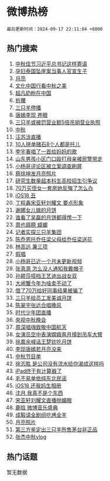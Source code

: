 # 微博热榜

`最后更新时间：2024-09-17 22:11:04 +0800`

## 热门搜索

1. [中秋佳节习近平总书记这样寄语](https://m.weibo.cn/search?containerid=100103type%3D1%26t%3D10%26q%3D%23%E4%B8%AD%E7%A7%8B%E4%BD%B3%E8%8A%82%E4%B9%A0%E8%BF%91%E5%B9%B3%E6%80%BB%E4%B9%A6%E8%AE%B0%E8%BF%99%E6%A0%B7%E5%AF%84%E8%AF%AD%23&stream_entry_id=51&isnewpage=1&extparam=seat%3D1%26q%3D%2523%25E4%25B8%25AD%25E7%25A7%258B%25E4%25BD%25B3%25E8%258A%2582%25E4%25B9%25A0%25E8%25BF%2591%25E5%25B9%25B3%25E6%2580%25BB%25E4%25B9%25A6%25E8%25AE%25B0%25E8%25BF%2599%25E6%25A0%25B7%25E5%25AF%2584%25E8%25AF%25AD%2523%26dgr%3D0%26pos%3D0%26filter_type%3Drealtimehot%26stream_entry_id%3D51%26c_type%3D51%26cate%3D10103%26display_time%3D1726582263%26pre_seqid%3D172658226316001235847129)
1. [孕妇泰国坠崖案当事人官宣生子](https://m.weibo.cn/search?containerid=100103type%3D1%26t%3D10%26q%3D%23%E5%AD%95%E5%A6%87%E6%B3%B0%E5%9B%BD%E5%9D%A0%E5%B4%96%E6%A1%88%E5%BD%93%E4%BA%8B%E4%BA%BA%E5%AE%98%E5%AE%A3%E7%94%9F%E5%AD%90%23&stream_entry_id=31&isnewpage=1&extparam=seat%3D1%26flag%3D1%26q%3D%2523%25E5%25AD%2595%25E5%25A6%2587%25E6%25B3%25B0%25E5%259B%25BD%25E5%259D%25A0%25E5%25B4%2596%25E6%25A1%2588%25E5%25BD%2593%25E4%25BA%258B%25E4%25BA%25BA%25E5%25AE%2598%25E5%25AE%25A3%25E7%2594%259F%25E5%25AD%2590%2523%26dgr%3D0%26filter_type%3Drealtimehot%26c_type%3D31%26realpos%3D1%26pos%3D0%26lcate%3D5001%26stream_entry_id%3D31%26band_rank%3D1%26cate%3D5001%26display_time%3D1726582263%26pre_seqid%3D172658226316001235847129)
1. [月亮](https://m.weibo.cn/search?containerid=100103type%3D1%26t%3D10%26q%3D%E6%9C%88%E4%BA%AE&stream_entry_id=31&isnewpage=1&extparam=seat%3D1%26flag%3D16%26q%3D%25E6%259C%2588%25E4%25BA%25AE%26dgr%3D0%26filter_type%3Drealtimehot%26c_type%3D31%26realpos%3D2%26pos%3D1%26lcate%3D5001%26stream_entry_id%3D31%26band_rank%3D2%26cate%3D5001%26display_time%3D1726582263%26pre_seqid%3D172658226316001235847129)
1. [文化中国行看中秋之美](https://m.weibo.cn/search?containerid=100103type%3D1%26t%3D10%26q%3D%23%E6%96%87%E5%8C%96%E4%B8%AD%E5%9B%BD%E8%A1%8C%E7%9C%8B%E4%B8%AD%E7%A7%8B%E4%B9%8B%E7%BE%8E%23&stream_entry_id=31&isnewpage=1&extparam=seat%3D1%26flag%3D0%26q%3D%2523%25E6%2596%2587%25E5%258C%2596%25E4%25B8%25AD%25E5%259B%25BD%25E8%25A1%258C%25E7%259C%258B%25E4%25B8%25AD%25E7%25A7%258B%25E4%25B9%258B%25E7%25BE%258E%2523%26dgr%3D0%26filter_type%3Drealtimehot%26c_type%3D31%26realpos%3D3%26pos%3D2%26lcate%3D5001%26stream_entry_id%3D31%26band_rank%3D3%26cate%3D5001%26display_time%3D1726582263%26pre_seqid%3D172658226316001235847129)
1. [超凡奶粉在中国](https://m.weibo.cn/search?containerid=100103type%3D1%26t%3D10%26q%3D%23%E8%B6%85%E5%87%A1%E5%A5%B6%E7%B2%89%E5%9C%A8%E4%B8%AD%E5%9B%BD%23&stream_entry_id=31&isnewpage=1&extparam=seat%3D1%26topic_ad%3D1%26q%3D%2523%25E8%25B6%2585%25E5%2587%25A1%25E5%25A5%25B6%25E7%25B2%2589%25E5%259C%25A8%25E4%25B8%25AD%25E5%259B%25BD%2523%26dgr%3D0%26filter_type%3Drealtimehot%26c_type%3D31%26adid%3D255130%26cate%3D5001%26pos%3D3%26lcate%3D5001%26stream_entry_id%3D31%26band_rank%3D4%26is_ad_pos%3D1%26display_time%3D1726582263%26pre_seqid%3D172658226316001235847129)
1. [折腰](https://m.weibo.cn/search?containerid=100103type%3D1%26t%3D10%26q%3D%E6%8A%98%E8%85%B0&stream_entry_id=31&isnewpage=1&extparam=seat%3D1%26flag%3D2%26q%3D%25E6%258A%2598%25E8%2585%25B0%26dgr%3D0%26filter_type%3Drealtimehot%26c_type%3D31%26realpos%3D4%26pos%3D4%26lcate%3D5001%26stream_entry_id%3D31%26band_rank%3D4%26cate%3D5001%26display_time%3D1726582263%26pre_seqid%3D172658226316001235847129)
1. [三只羊停播](https://m.weibo.cn/search?containerid=100103type%3D1%26t%3D10%26q%3D%23%E4%B8%89%E5%8F%AA%E7%BE%8A%E5%81%9C%E6%92%AD%23&stream_entry_id=31&isnewpage=1&extparam=seat%3D1%26flag%3D1%26q%3D%2523%25E4%25B8%2589%25E5%258F%25AA%25E7%25BE%258A%25E5%2581%259C%25E6%2592%25AD%2523%26dgr%3D0%26filter_type%3Drealtimehot%26c_type%3D31%26realpos%3D5%26pos%3D5%26lcate%3D5001%26stream_entry_id%3D31%26band_rank%3D5%26cate%3D5001%26display_time%3D1726582263%26pre_seqid%3D172658226316001235847129)
1. [唐嫣李现 养眼](https://m.weibo.cn/search?containerid=100103type%3D1%26t%3D10%26q%3D%E5%94%90%E5%AB%A3%E6%9D%8E%E7%8E%B0+%E5%85%BB%E7%9C%BC&stream_entry_id=31&isnewpage=1&extparam=seat%3D1%26flag%3D1%26q%3D%25E5%2594%2590%25E5%25AB%25A3%25E6%259D%258E%25E7%258E%25B0%2520%25E5%2585%25BB%25E7%259C%25BC%26dgr%3D0%26filter_type%3Drealtimehot%26c_type%3D31%26realpos%3D6%26pos%3D6%26lcate%3D5001%26stream_entry_id%3D31%26band_rank%3D6%26cate%3D5001%26display_time%3D1726582263%26pre_seqid%3D172658226316001235847129)
1. [三只羊或被罚营业额5倍吊销营业执照](https://m.weibo.cn/search?containerid=100103type%3D1%26t%3D10%26q%3D%23%E4%B8%89%E5%8F%AA%E7%BE%8A%E6%88%96%E8%A2%AB%E7%BD%9A%E8%90%A5%E4%B8%9A%E9%A2%9D5%E5%80%8D%E5%90%8A%E9%94%80%E8%90%A5%E4%B8%9A%E6%89%A7%E7%85%A7%23&stream_entry_id=31&isnewpage=1&extparam=seat%3D1%26flag%3D2%26q%3D%2523%25E4%25B8%2589%25E5%258F%25AA%25E7%25BE%258A%25E6%2588%2596%25E8%25A2%25AB%25E7%25BD%259A%25E8%2590%25A5%25E4%25B8%259A%25E9%25A2%259D5%25E5%2580%258D%25E5%2590%258A%25E9%2594%2580%25E8%2590%25A5%25E4%25B8%259A%25E6%2589%25A7%25E7%2585%25A7%2523%26dgr%3D0%26filter_type%3Drealtimehot%26c_type%3D31%26realpos%3D7%26pos%3D7%26lcate%3D5001%26stream_entry_id%3D31%26band_rank%3D7%26cate%3D5001%26display_time%3D1726582263%26pre_seqid%3D172658226316001235847129)
1. [中秋](https://m.weibo.cn/search?containerid=100103type%3D1%26t%3D10%26q%3D%E4%B8%AD%E7%A7%8B&stream_entry_id=31&isnewpage=1&extparam=seat%3D1%26flag%3D16%26q%3D%25E4%25B8%25AD%25E7%25A7%258B%26dgr%3D0%26filter_type%3Drealtimehot%26c_type%3D31%26realpos%3D8%26pos%3D8%26lcate%3D5001%26stream_entry_id%3D31%26band_rank%3D8%26cate%3D5001%26display_time%3D1726582263%26pre_seqid%3D172658226316001235847129)
1. [汪苏泷直播](https://m.weibo.cn/search?containerid=100103type%3D1%26t%3D10%26q%3D%E6%B1%AA%E8%8B%8F%E6%B3%B7%E7%9B%B4%E6%92%AD&stream_entry_id=31&isnewpage=1&extparam=seat%3D1%26flag%3D1%26q%3D%25E6%25B1%25AA%25E8%258B%258F%25E6%25B3%25B7%25E7%259B%25B4%25E6%2592%25AD%26dgr%3D0%26filter_type%3Drealtimehot%26c_type%3D31%26realpos%3D9%26pos%3D9%26lcate%3D5001%26stream_entry_id%3D31%26band_rank%3D9%26cate%3D5001%26display_time%3D1726582263%26pre_seqid%3D172658226316001235847129)
1. [10人拼单赌石8个人都是托儿](https://m.weibo.cn/search?containerid=100103type%3D1%26t%3D10%26q%3D%2310%E4%BA%BA%E6%8B%BC%E5%8D%95%E8%B5%8C%E7%9F%B38%E4%B8%AA%E4%BA%BA%E9%83%BD%E6%98%AF%E6%89%98%E5%84%BF%23&stream_entry_id=31&isnewpage=1&extparam=seat%3D1%26flag%3D1%26q%3D%252310%25E4%25BA%25BA%25E6%258B%25BC%25E5%258D%2595%25E8%25B5%258C%25E7%259F%25B38%25E4%25B8%25AA%25E4%25BA%25BA%25E9%2583%25BD%25E6%2598%25AF%25E6%2589%2598%25E5%2584%25BF%2523%26dgr%3D0%26filter_type%3Drealtimehot%26c_type%3D31%26realpos%3D10%26pos%3D10%26lcate%3D5001%26stream_entry_id%3D31%26band_rank%3D10%26cate%3D5001%26display_time%3D1726582263%26pre_seqid%3D172658226316001235847129)
1. [李宇春唱了一首给妈妈的歌](https://m.weibo.cn/search?containerid=100103type%3D1%26t%3D10%26q%3D%23%E6%9D%8E%E5%AE%87%E6%98%A5%E5%94%B1%E4%BA%86%E4%B8%80%E9%A6%96%E7%BB%99%E5%A6%88%E5%A6%88%E7%9A%84%E6%AD%8C%23&stream_entry_id=31&isnewpage=1&extparam=seat%3D1%26flag%3D32768%26q%3D%2523%25E6%259D%258E%25E5%25AE%2587%25E6%2598%25A5%25E5%2594%25B1%25E4%25BA%2586%25E4%25B8%2580%25E9%25A6%2596%25E7%25BB%2599%25E5%25A6%2588%25E5%25A6%2588%25E7%259A%2584%25E6%25AD%258C%2523%26dgr%3D0%26filter_type%3Drealtimehot%26c_type%3D31%26realpos%3D11%26pos%3D11%26lcate%3D5001%26stream_entry_id%3D31%26band_rank%3D11%26cate%3D5001%26display_time%3D1726582263%26pre_seqid%3D172658226316001235847129)
1. [山东男孩小区门口殴打母亲被民警带走](https://m.weibo.cn/search?containerid=100103type%3D1%26t%3D10%26q%3D%23%E5%B1%B1%E4%B8%9C%E7%94%B7%E5%AD%A9%E5%B0%8F%E5%8C%BA%E9%97%A8%E5%8F%A3%E6%AE%B4%E6%89%93%E6%AF%8D%E4%BA%B2%E8%A2%AB%E6%B0%91%E8%AD%A6%E5%B8%A6%E8%B5%B0%23&stream_entry_id=31&isnewpage=1&extparam=seat%3D1%26flag%3D1%26q%3D%2523%25E5%25B1%25B1%25E4%25B8%259C%25E7%2594%25B7%25E5%25AD%25A9%25E5%25B0%258F%25E5%258C%25BA%25E9%2597%25A8%25E5%258F%25A3%25E6%25AE%25B4%25E6%2589%2593%25E6%25AF%258D%25E4%25BA%25B2%25E8%25A2%25AB%25E6%25B0%2591%25E8%25AD%25A6%25E5%25B8%25A6%25E8%25B5%25B0%2523%26dgr%3D0%26filter_type%3Drealtimehot%26c_type%3D31%26realpos%3D12%26pos%3D12%26lcate%3D5001%26stream_entry_id%3D31%26band_rank%3D12%26cate%3D5001%26display_time%3D1726582263%26pre_seqid%3D172658226316001235847129)
1. [小杨哥评论区被立案调查刷屏](https://m.weibo.cn/search?containerid=100103type%3D1%26t%3D10%26q%3D%23%E5%B0%8F%E6%9D%A8%E5%93%A5%E8%AF%84%E8%AE%BA%E5%8C%BA%E8%A2%AB%E7%AB%8B%E6%A1%88%E8%B0%83%E6%9F%A5%E5%88%B7%E5%B1%8F%23&stream_entry_id=31&isnewpage=1&extparam=seat%3D1%26flag%3D0%26q%3D%2523%25E5%25B0%258F%25E6%259D%25A8%25E5%2593%25A5%25E8%25AF%2584%25E8%25AE%25BA%25E5%258C%25BA%25E8%25A2%25AB%25E7%25AB%258B%25E6%25A1%2588%25E8%25B0%2583%25E6%259F%25A5%25E5%2588%25B7%25E5%25B1%258F%2523%26dgr%3D0%26filter_type%3Drealtimehot%26c_type%3D31%26realpos%3D13%26pos%3D13%26lcate%3D5001%26stream_entry_id%3D31%26band_rank%3D13%26cate%3D5001%26display_time%3D1726582263%26pre_seqid%3D172658226316001235847129)
1. [蔡徐坤发月亮照片](https://m.weibo.cn/search?containerid=100103type%3D1%26t%3D10%26q%3D%E8%94%A1%E5%BE%90%E5%9D%A4%E5%8F%91%E6%9C%88%E4%BA%AE%E7%85%A7%E7%89%87&stream_entry_id=31&isnewpage=1&extparam=seat%3D1%26flag%3D1%26q%3D%25E8%2594%25A1%25E5%25BE%2590%25E5%259D%25A4%25E5%258F%2591%25E6%259C%2588%25E4%25BA%25AE%25E7%2585%25A7%25E7%2589%2587%26dgr%3D0%26filter_type%3Drealtimehot%26c_type%3D31%26realpos%3D14%26pos%3D14%26lcate%3D5001%26stream_entry_id%3D31%26band_rank%3D14%26cate%3D5001%26display_time%3D1726582263%26pre_seqid%3D172658226316001235847129)
1. [研究生数量超本科生高校招生引争议](https://m.weibo.cn/search?containerid=100103type%3D1%26t%3D10%26q%3D%23%E7%A0%94%E7%A9%B6%E7%94%9F%E6%95%B0%E9%87%8F%E8%B6%85%E6%9C%AC%E7%A7%91%E7%94%9F%E9%AB%98%E6%A0%A1%E6%8B%9B%E7%94%9F%E5%BC%95%E4%BA%89%E8%AE%AE%23&stream_entry_id=31&isnewpage=1&extparam=seat%3D1%26flag%3D1%26q%3D%2523%25E7%25A0%2594%25E7%25A9%25B6%25E7%2594%259F%25E6%2595%25B0%25E9%2587%258F%25E8%25B6%2585%25E6%259C%25AC%25E7%25A7%2591%25E7%2594%259F%25E9%25AB%2598%25E6%25A0%25A1%25E6%258B%259B%25E7%2594%259F%25E5%25BC%2595%25E4%25BA%2589%25E8%25AE%25AE%2523%26dgr%3D0%26filter_type%3Drealtimehot%26c_type%3D31%26realpos%3D15%26pos%3D15%26lcate%3D5001%26stream_entry_id%3D31%26band_rank%3D15%26cate%3D5001%26display_time%3D1726582263%26pre_seqid%3D172658226316001235847129)
1. [70万买侄女一套房她反悔了怎么办](https://m.weibo.cn/search?containerid=100103type%3D1%26t%3D10%26q%3D%2370%E4%B8%87%E4%B9%B0%E4%BE%84%E5%A5%B3%E4%B8%80%E5%A5%97%E6%88%BF%E5%A5%B9%E5%8F%8D%E6%82%94%E4%BA%86%E6%80%8E%E4%B9%88%E5%8A%9E%23&stream_entry_id=31&isnewpage=1&extparam=seat%3D1%26flag%3D1%26q%3D%252370%25E4%25B8%2587%25E4%25B9%25B0%25E4%25BE%2584%25E5%25A5%25B3%25E4%25B8%2580%25E5%25A5%2597%25E6%2588%25BF%25E5%25A5%25B9%25E5%258F%258D%25E6%2582%2594%25E4%25BA%2586%25E6%2580%258E%25E4%25B9%2588%25E5%258A%259E%2523%26dgr%3D0%26filter_type%3Drealtimehot%26c_type%3D31%26realpos%3D16%26pos%3D16%26lcate%3D5001%26stream_entry_id%3D31%26band_rank%3D16%26cate%3D5001%26display_time%3D1726582263%26pre_seqid%3D172658226316001235847129)
1. [iOS18 丑](https://m.weibo.cn/search?containerid=100103type%3D1%26t%3D10%26q%3DiOS18+%E4%B8%91&stream_entry_id=31&isnewpage=1&extparam=seat%3D1%26flag%3D0%26q%3DiOS18%2520%25E4%25B8%2591%26dgr%3D0%26filter_type%3Drealtimehot%26c_type%3D31%26realpos%3D17%26pos%3D17%26lcate%3D5001%26stream_entry_id%3D31%26band_rank%3D17%26cate%3D5001%26display_time%3D1726582263%26pre_seqid%3D172658226316001235847129)
1. [丁程鑫宋亚轩刘耀文 要点形象](https://m.weibo.cn/search?containerid=100103type%3D1%26t%3D10%26q%3D%E4%B8%81%E7%A8%8B%E9%91%AB%E5%AE%8B%E4%BA%9A%E8%BD%A9%E5%88%98%E8%80%80%E6%96%87+%E8%A6%81%E7%82%B9%E5%BD%A2%E8%B1%A1&stream_entry_id=31&isnewpage=1&extparam=seat%3D1%26flag%3D0%26q%3D%25E4%25B8%2581%25E7%25A8%258B%25E9%2591%25AB%25E5%25AE%258B%25E4%25BA%259A%25E8%25BD%25A9%25E5%2588%2598%25E8%2580%2580%25E6%2596%2587%2520%25E8%25A6%2581%25E7%2582%25B9%25E5%25BD%25A2%25E8%25B1%25A1%26dgr%3D0%26filter_type%3Drealtimehot%26c_type%3D31%26realpos%3D18%26pos%3D18%26lcate%3D5001%26stream_entry_id%3D31%26band_rank%3D18%26cate%3D5001%26display_time%3D1726582263%26pre_seqid%3D172658226316001235847129)
1. [谢娜女儿做的月饼](https://m.weibo.cn/search?containerid=100103type%3D1%26t%3D10%26q%3D%23%E8%B0%A2%E5%A8%9C%E5%A5%B3%E5%84%BF%E5%81%9A%E7%9A%84%E6%9C%88%E9%A5%BC%23&stream_entry_id=31&isnewpage=1&extparam=seat%3D1%26flag%3D1%26q%3D%2523%25E8%25B0%25A2%25E5%25A8%259C%25E5%25A5%25B3%25E5%2584%25BF%25E5%2581%259A%25E7%259A%2584%25E6%259C%2588%25E9%25A5%25BC%2523%26dgr%3D0%26filter_type%3Drealtimehot%26c_type%3D31%26realpos%3D19%26pos%3D19%26lcate%3D5001%26stream_entry_id%3D31%26band_rank%3D19%26cate%3D5001%26display_time%3D1726582263%26pre_seqid%3D172658226316001235847129)
1. [谁看了吴磊的月饼都得愣一下](https://m.weibo.cn/search?containerid=100103type%3D1%26t%3D10%26q%3D%E8%B0%81%E7%9C%8B%E4%BA%86%E5%90%B4%E7%A3%8A%E7%9A%84%E6%9C%88%E9%A5%BC%E9%83%BD%E5%BE%97%E6%84%A3%E4%B8%80%E4%B8%8B&stream_entry_id=31&isnewpage=1&extparam=seat%3D1%26flag%3D0%26q%3D%25E8%25B0%2581%25E7%259C%258B%25E4%25BA%2586%25E5%2590%25B4%25E7%25A3%258A%25E7%259A%2584%25E6%259C%2588%25E9%25A5%25BC%25E9%2583%25BD%25E5%25BE%2597%25E6%2584%25A3%25E4%25B8%2580%25E4%25B8%258B%26dgr%3D0%26filter_type%3Drealtimehot%26c_type%3D31%26realpos%3D20%26pos%3D20%26lcate%3D5001%26stream_entry_id%3D31%26band_rank%3D20%26cate%3D5001%26display_time%3D1726582263%26pre_seqid%3D172658226316001235847129)
1. [周也肩膀 蟑螂](https://m.weibo.cn/search?containerid=100103type%3D1%26t%3D10%26q%3D%E5%91%A8%E4%B9%9F%E8%82%A9%E8%86%80+%E8%9F%91%E8%9E%82&stream_entry_id=31&isnewpage=1&extparam=seat%3D1%26flag%3D0%26q%3D%25E5%2591%25A8%25E4%25B9%259F%25E8%2582%25A9%25E8%2586%2580%2520%25E8%259F%2591%25E8%259E%2582%26dgr%3D0%26filter_type%3Drealtimehot%26c_type%3D31%26realpos%3D21%26pos%3D21%26lcate%3D5001%26stream_entry_id%3D31%26band_rank%3D21%26cate%3D5001%26display_time%3D1726582263%26pre_seqid%3D172658226316001235847129)
1. [记者实探三只羊集团](https://m.weibo.cn/search?containerid=100103type%3D1%26t%3D10%26q%3D%23%E8%AE%B0%E8%80%85%E5%AE%9E%E6%8E%A2%E4%B8%89%E5%8F%AA%E7%BE%8A%E9%9B%86%E5%9B%A2%23&stream_entry_id=31&isnewpage=1&extparam=seat%3D1%26flag%3D1%26q%3D%2523%25E8%25AE%25B0%25E8%2580%2585%25E5%25AE%259E%25E6%258E%25A2%25E4%25B8%2589%25E5%258F%25AA%25E7%25BE%258A%25E9%259B%2586%25E5%259B%25A2%2523%26dgr%3D0%26filter_type%3Drealtimehot%26c_type%3D31%26realpos%3D22%26pos%3D22%26lcate%3D5001%26stream_entry_id%3D31%26band_rank%3D22%26cate%3D5001%26display_time%3D1726582263%26pre_seqid%3D172658226316001235847129)
1. [陈乔恩托乔任梁父母给乔任梁送花](https://m.weibo.cn/search?containerid=100103type%3D1%26t%3D10%26q%3D%23%E9%99%88%E4%B9%94%E6%81%A9%E6%89%98%E4%B9%94%E4%BB%BB%E6%A2%81%E7%88%B6%E6%AF%8D%E7%BB%99%E4%B9%94%E4%BB%BB%E6%A2%81%E9%80%81%E8%8A%B1%23&stream_entry_id=31&isnewpage=1&extparam=seat%3D1%26flag%3D2%26q%3D%2523%25E9%2599%2588%25E4%25B9%2594%25E6%2581%25A9%25E6%2589%2598%25E4%25B9%2594%25E4%25BB%25BB%25E6%25A2%2581%25E7%2588%25B6%25E6%25AF%258D%25E7%25BB%2599%25E4%25B9%2594%25E4%25BB%25BB%25E6%25A2%2581%25E9%2580%2581%25E8%258A%25B1%2523%26dgr%3D0%26filter_type%3Drealtimehot%26c_type%3D31%26realpos%3D23%26pos%3D23%26lcate%3D5001%26stream_entry_id%3D31%26band_rank%3D23%26cate%3D5001%26display_time%3D1726582263%26pre_seqid%3D172658226316001235847129)
1. [林高远 兼三项](https://m.weibo.cn/search?containerid=100103type%3D1%26t%3D10%26q%3D%E6%9E%97%E9%AB%98%E8%BF%9C+%E5%85%BC%E4%B8%89%E9%A1%B9&stream_entry_id=31&isnewpage=1&extparam=seat%3D1%26flag%3D0%26q%3D%25E6%259E%2597%25E9%25AB%2598%25E8%25BF%259C%2520%25E5%2585%25BC%25E4%25B8%2589%25E9%25A1%25B9%26dgr%3D0%26filter_type%3Drealtimehot%26c_type%3D31%26realpos%3D24%26pos%3D24%26lcate%3D5001%26stream_entry_id%3D31%26band_rank%3D24%26cate%3D5001%26display_time%3D1726582263%26pre_seqid%3D172658226316001235847129)
1. [假唱](https://m.weibo.cn/search?containerid=100103type%3D1%26t%3D10%26q%3D%E5%81%87%E5%94%B1&stream_entry_id=31&isnewpage=1&extparam=seat%3D1%26flag%3D1%26q%3D%25E5%2581%2587%25E5%2594%25B1%26dgr%3D0%26filter_type%3Drealtimehot%26c_type%3D31%26realpos%3D25%26pos%3D25%26lcate%3D5001%26stream_entry_id%3D31%26band_rank%3D25%26cate%3D5001%26display_time%3D1726582263%26pre_seqid%3D172658226316001235847129)
1. [小杨哥已近一个月未更新视频](https://m.weibo.cn/search?containerid=100103type%3D1%26t%3D10%26q%3D%23%E5%B0%8F%E6%9D%A8%E5%93%A5%E5%B7%B2%E8%BF%91%E4%B8%80%E4%B8%AA%E6%9C%88%E6%9C%AA%E6%9B%B4%E6%96%B0%E8%A7%86%E9%A2%91%23&stream_entry_id=31&isnewpage=1&extparam=seat%3D1%26flag%3D1%26q%3D%2523%25E5%25B0%258F%25E6%259D%25A8%25E5%2593%25A5%25E5%25B7%25B2%25E8%25BF%2591%25E4%25B8%2580%25E4%25B8%25AA%25E6%259C%2588%25E6%259C%25AA%25E6%259B%25B4%25E6%2596%25B0%25E8%25A7%2586%25E9%25A2%2591%2523%26dgr%3D0%26filter_type%3Drealtimehot%26c_type%3D31%26realpos%3D26%26pos%3D26%26lcate%3D5001%26stream_entry_id%3D31%26band_rank%3D26%26cate%3D5001%26display_time%3D1726582263%26pre_seqid%3D172658226316001235847129)
1. [张真源 怎么没人通知我戴帽子](https://m.weibo.cn/search?containerid=100103type%3D1%26t%3D10%26q%3D%E5%BC%A0%E7%9C%9F%E6%BA%90+%E6%80%8E%E4%B9%88%E6%B2%A1%E4%BA%BA%E9%80%9A%E7%9F%A5%E6%88%91%E6%88%B4%E5%B8%BD%E5%AD%90&stream_entry_id=31&isnewpage=1&extparam=seat%3D1%26flag%3D0%26q%3D%25E5%25BC%25A0%25E7%259C%259F%25E6%25BA%2590%2520%25E6%2580%258E%25E4%25B9%2588%25E6%25B2%25A1%25E4%25BA%25BA%25E9%2580%259A%25E7%259F%25A5%25E6%2588%2591%25E6%2588%25B4%25E5%25B8%25BD%25E5%25AD%2590%26dgr%3D0%26filter_type%3Drealtimehot%26c_type%3D31%26realpos%3D27%26pos%3D27%26lcate%3D5001%26stream_entry_id%3D31%26band_rank%3D27%26cate%3D5001%26display_time%3D1726582263%26pre_seqid%3D172658226316001235847129)
1. [孙颖莎搭档王艺迪出战女双](https://m.weibo.cn/search?containerid=100103type%3D1%26t%3D10%26q%3D%23%E5%AD%99%E9%A2%96%E8%8E%8E%E6%90%AD%E6%A1%A3%E7%8E%8B%E8%89%BA%E8%BF%AA%E5%87%BA%E6%88%98%E5%A5%B3%E5%8F%8C%23&stream_entry_id=31&isnewpage=1&extparam=seat%3D1%26flag%3D1%26q%3D%2523%25E5%25AD%2599%25E9%25A2%2596%25E8%258E%258E%25E6%2590%25AD%25E6%25A1%25A3%25E7%258E%258B%25E8%2589%25BA%25E8%25BF%25AA%25E5%2587%25BA%25E6%2588%2598%25E5%25A5%25B3%25E5%258F%258C%2523%26dgr%3D0%26filter_type%3Drealtimehot%26c_type%3D31%26realpos%3D28%26pos%3D28%26lcate%3D5001%26stream_entry_id%3D31%26band_rank%3D28%26cate%3D5001%26display_time%3D1726582263%26pre_seqid%3D172658226316001235847129)
1. [大闸蟹今年为啥卖不动了](https://m.weibo.cn/search?containerid=100103type%3D1%26t%3D10%26q%3D%23%E5%A4%A7%E9%97%B8%E8%9F%B9%E4%BB%8A%E5%B9%B4%E4%B8%BA%E5%95%A5%E5%8D%96%E4%B8%8D%E5%8A%A8%E4%BA%86%23&stream_entry_id=31&isnewpage=1&extparam=seat%3D1%26flag%3D1%26q%3D%2523%25E5%25A4%25A7%25E9%2597%25B8%25E8%259F%25B9%25E4%25BB%258A%25E5%25B9%25B4%25E4%25B8%25BA%25E5%2595%25A5%25E5%258D%2596%25E4%25B8%258D%25E5%258A%25A8%25E4%25BA%2586%2523%26dgr%3D0%26filter_type%3Drealtimehot%26c_type%3D31%26realpos%3D29%26pos%3D29%26lcate%3D5001%26stream_entry_id%3D31%26band_rank%3D29%26cate%3D5001%26display_time%3D1726582263%26pre_seqid%3D172658226316001235847129)
1. [借了70万给好同事结果被骗了](https://m.weibo.cn/search?containerid=100103type%3D1%26t%3D10%26q%3D%23%E5%80%9F%E4%BA%8670%E4%B8%87%E7%BB%99%E5%A5%BD%E5%90%8C%E4%BA%8B%E7%BB%93%E6%9E%9C%E8%A2%AB%E9%AA%97%E4%BA%86%23&stream_entry_id=31&isnewpage=1&extparam=seat%3D1%26flag%3D0%26q%3D%2523%25E5%2580%259F%25E4%25BA%258670%25E4%25B8%2587%25E7%25BB%2599%25E5%25A5%25BD%25E5%2590%258C%25E4%25BA%258B%25E7%25BB%2593%25E6%259E%259C%25E8%25A2%25AB%25E9%25AA%2597%25E4%25BA%2586%2523%26dgr%3D0%26filter_type%3Drealtimehot%26c_type%3D31%26realpos%3D30%26pos%3D30%26lcate%3D5001%26stream_entry_id%3D31%26band_rank%3D30%26cate%3D5001%26display_time%3D1726582263%26pre_seqid%3D172658226316001235847129)
1. [三只羊给员工发美诚月饼](https://m.weibo.cn/search?containerid=100103type%3D1%26t%3D10%26q%3D%23%E4%B8%89%E5%8F%AA%E7%BE%8A%E7%BB%99%E5%91%98%E5%B7%A5%E5%8F%91%E7%BE%8E%E8%AF%9A%E6%9C%88%E9%A5%BC%23&stream_entry_id=31&isnewpage=1&extparam=seat%3D1%26flag%3D0%26q%3D%2523%25E4%25B8%2589%25E5%258F%25AA%25E7%25BE%258A%25E7%25BB%2599%25E5%2591%2598%25E5%25B7%25A5%25E5%258F%2591%25E7%25BE%258E%25E8%25AF%259A%25E6%259C%2588%25E9%25A5%25BC%2523%26dgr%3D0%26filter_type%3Drealtimehot%26c_type%3D31%26realpos%3D31%26pos%3D31%26lcate%3D5001%26stream_entry_id%3D31%26band_rank%3D31%26cate%3D5001%26display_time%3D1726582263%26pre_seqid%3D172658226316001235847129)
1. [陈昊宇张远合唱晚风](https://m.weibo.cn/search?containerid=100103type%3D1%26t%3D10%26q%3D%E9%99%88%E6%98%8A%E5%AE%87%E5%BC%A0%E8%BF%9C%E5%90%88%E5%94%B1%E6%99%9A%E9%A3%8E&stream_entry_id=31&isnewpage=1&extparam=seat%3D1%26flag%3D1%26q%3D%25E9%2599%2588%25E6%2598%258A%25E5%25AE%2587%25E5%25BC%25A0%25E8%25BF%259C%25E5%2590%2588%25E5%2594%25B1%25E6%2599%259A%25E9%25A3%258E%26dgr%3D0%26filter_type%3Drealtimehot%26c_type%3D31%26realpos%3D32%26pos%3D32%26lcate%3D5001%26stream_entry_id%3D31%26band_rank%3D32%26cate%3D5001%26display_time%3D1726582263%26pre_seqid%3D172658226316001235847129)
1. [时代少年团直播](https://m.weibo.cn/search?containerid=100103type%3D1%26t%3D10%26q%3D%E6%97%B6%E4%BB%A3%E5%B0%91%E5%B9%B4%E5%9B%A2%E7%9B%B4%E6%92%AD&stream_entry_id=31&isnewpage=1&extparam=seat%3D1%26flag%3D0%26q%3D%25E6%2597%25B6%25E4%25BB%25A3%25E5%25B0%2591%25E5%25B9%25B4%25E5%259B%25A2%25E7%259B%25B4%25E6%2592%25AD%26dgr%3D0%26filter_type%3Drealtimehot%26c_type%3D31%26realpos%3D33%26pos%3D33%26lcate%3D5001%26stream_entry_id%3D31%26band_rank%3D33%26cate%3D5001%26display_time%3D1726582263%26pre_seqid%3D172658226316001235847129)
1. [央视中秋晚会](https://m.weibo.cn/search?containerid=100103type%3D1%26t%3D10%26q%3D%E5%A4%AE%E8%A7%86%E4%B8%AD%E7%A7%8B%E6%99%9A%E4%BC%9A&stream_entry_id=31&isnewpage=1&extparam=seat%3D1%26flag%3D0%26q%3D%25E5%25A4%25AE%25E8%25A7%2586%25E4%25B8%25AD%25E7%25A7%258B%25E6%2599%259A%25E4%25BC%259A%26dgr%3D0%26filter_type%3Drealtimehot%26c_type%3D31%26realpos%3D34%26pos%3D34%26lcate%3D5001%26stream_entry_id%3D31%26band_rank%3D34%26cate%3D5001%26display_time%3D1726582263%26pre_seqid%3D172658226316001235847129)
1. [周深唱嗨致敬中国航天](https://m.weibo.cn/search?containerid=100103type%3D1%26t%3D10%26q%3D%23%E5%91%A8%E6%B7%B1%E5%94%B1%E5%97%A8%E8%87%B4%E6%95%AC%E4%B8%AD%E5%9B%BD%E8%88%AA%E5%A4%A9%23&stream_entry_id=31&isnewpage=1&extparam=seat%3D1%26flag%3D1%26q%3D%2523%25E5%2591%25A8%25E6%25B7%25B1%25E5%2594%25B1%25E5%2597%25A8%25E8%2587%25B4%25E6%2595%25AC%25E4%25B8%25AD%25E5%259B%25BD%25E8%2588%25AA%25E5%25A4%25A9%2523%26dgr%3D0%26filter_type%3Drealtimehot%26c_type%3D31%26realpos%3D35%26pos%3D35%26lcate%3D5001%26stream_entry_id%3D31%26band_rank%3D35%26cate%3D5001%26display_time%3D1726582263%26pre_seqid%3D172658226316001235847129)
1. [女演员空中表演嫦娥奔月撞到吊车大臂](https://m.weibo.cn/search?containerid=100103type%3D1%26t%3D10%26q%3D%23%E5%A5%B3%E6%BC%94%E5%91%98%E7%A9%BA%E4%B8%AD%E8%A1%A8%E6%BC%94%E5%AB%A6%E5%A8%A5%E5%A5%94%E6%9C%88%E6%92%9E%E5%88%B0%E5%90%8A%E8%BD%A6%E5%A4%A7%E8%87%82%23&stream_entry_id=31&isnewpage=1&extparam=seat%3D1%26flag%3D0%26q%3D%2523%25E5%25A5%25B3%25E6%25BC%2594%25E5%2591%2598%25E7%25A9%25BA%25E4%25B8%25AD%25E8%25A1%25A8%25E6%25BC%2594%25E5%25AB%25A6%25E5%25A8%25A5%25E5%25A5%2594%25E6%259C%2588%25E6%2592%259E%25E5%2588%25B0%25E5%2590%258A%25E8%25BD%25A6%25E5%25A4%25A7%25E8%2587%2582%2523%26dgr%3D0%26filter_type%3Drealtimehot%26c_type%3D31%26realpos%3D36%26pos%3D36%26lcate%3D5001%26stream_entry_id%3D31%26band_rank%3D36%26cate%3D5001%26display_time%3D1726582263%26pre_seqid%3D172658226316001235847129)
1. [徐嘉余喊话王楚钦吃月饼](https://m.weibo.cn/search?containerid=100103type%3D1%26t%3D10%26q%3D%23%E5%BE%90%E5%98%89%E4%BD%99%E5%96%8A%E8%AF%9D%E7%8E%8B%E6%A5%9A%E9%92%A6%E5%90%83%E6%9C%88%E9%A5%BC%23&stream_entry_id=31&isnewpage=1&extparam=seat%3D1%26flag%3D1%26q%3D%2523%25E5%25BE%2590%25E5%2598%2589%25E4%25BD%2599%25E5%2596%258A%25E8%25AF%259D%25E7%258E%258B%25E6%25A5%259A%25E9%2592%25A6%25E5%2590%2583%25E6%259C%2588%25E9%25A5%25BC%2523%26dgr%3D0%26filter_type%3Drealtimehot%26c_type%3D31%26realpos%3D37%26pos%3D37%26lcate%3D5001%26stream_entry_id%3D31%26band_rank%3D37%26cate%3D5001%26display_time%3D1726582263%26pre_seqid%3D172658226316001235847129)
1. [李现唐嫣若月亮没来](https://m.weibo.cn/search?containerid=100103type%3D1%26t%3D10%26q%3D%23%E6%9D%8E%E7%8E%B0%E5%94%90%E5%AB%A3%E8%8B%A5%E6%9C%88%E4%BA%AE%E6%B2%A1%E6%9D%A5%23&stream_entry_id=31&isnewpage=1&extparam=seat%3D1%26flag%3D1%26q%3D%2523%25E6%259D%258E%25E7%258E%25B0%25E5%2594%2590%25E5%25AB%25A3%25E8%258B%25A5%25E6%259C%2588%25E4%25BA%25AE%25E6%25B2%25A1%25E6%259D%25A5%2523%26dgr%3D0%26filter_type%3Drealtimehot%26c_type%3D31%26realpos%3D38%26pos%3D38%26lcate%3D5001%26stream_entry_id%3D31%26band_rank%3D38%26cate%3D5001%26display_time%3D1726582263%26pre_seqid%3D172658226316001235847129)
1. [中秋节目单](https://m.weibo.cn/search?containerid=100103type%3D1%26t%3D10%26q%3D%E4%B8%AD%E7%A7%8B%E8%8A%82%E7%9B%AE%E5%8D%95&stream_entry_id=31&isnewpage=1&extparam=seat%3D1%26flag%3D0%26q%3D%25E4%25B8%25AD%25E7%25A7%258B%25E8%258A%2582%25E7%259B%25AE%25E5%258D%2595%26dgr%3D0%26filter_type%3Drealtimehot%26c_type%3D31%26realpos%3D39%26pos%3D39%26lcate%3D5001%26stream_entry_id%3D31%26band_rank%3D39%26cate%3D5001%26display_time%3D1726582263%26pre_seqid%3D172658226316001235847129)
1. [徐志胜 是公司没有流水给你渴成这样吗](https://m.weibo.cn/search?containerid=100103type%3D1%26t%3D10%26q%3D%E5%BE%90%E5%BF%97%E8%83%9C+%E6%98%AF%E5%85%AC%E5%8F%B8%E6%B2%A1%E6%9C%89%E6%B5%81%E6%B0%B4%E7%BB%99%E4%BD%A0%E6%B8%B4%E6%88%90%E8%BF%99%E6%A0%B7%E5%90%97&stream_entry_id=31&isnewpage=1&extparam=seat%3D1%26flag%3D0%26q%3D%25E5%25BE%2590%25E5%25BF%2597%25E8%2583%259C%2520%25E6%2598%25AF%25E5%2585%25AC%25E5%258F%25B8%25E6%25B2%25A1%25E6%259C%2589%25E6%25B5%2581%25E6%25B0%25B4%25E7%25BB%2599%25E4%25BD%25A0%25E6%25B8%25B4%25E6%2588%2590%25E8%25BF%2599%25E6%25A0%25B7%25E5%2590%2597%26dgr%3D0%26filter_type%3Drealtimehot%26c_type%3D31%26realpos%3D40%26pos%3D40%26lcate%3D5001%26stream_entry_id%3D31%26band_rank%3D40%26cate%3D5001%26display_time%3D1726582263%26pre_seqid%3D172658226316001235847129)
1. [iPad终于有计算器了](https://m.weibo.cn/search?containerid=100103type%3D1%26t%3D10%26q%3DiPad%E7%BB%88%E4%BA%8E%E6%9C%89%E8%AE%A1%E7%AE%97%E5%99%A8%E4%BA%86&stream_entry_id=31&isnewpage=1&extparam=seat%3D1%26flag%3D1%26q%3DiPad%25E7%25BB%2588%25E4%25BA%258E%25E6%259C%2589%25E8%25AE%25A1%25E7%25AE%2597%25E5%2599%25A8%25E4%25BA%2586%26dgr%3D0%26filter_type%3Drealtimehot%26c_type%3D31%26realpos%3D41%26pos%3D41%26lcate%3D5001%26stream_entry_id%3D31%26band_rank%3D41%26cate%3D5001%26display_time%3D1726582263%26pre_seqid%3D172658226316001235847129)
1. [毛不易单依纯东北民谣](https://m.weibo.cn/search?containerid=100103type%3D1%26t%3D10%26q%3D%23%E6%AF%9B%E4%B8%8D%E6%98%93%E5%8D%95%E4%BE%9D%E7%BA%AF%E4%B8%9C%E5%8C%97%E6%B0%91%E8%B0%A3%23&stream_entry_id=31&isnewpage=1&extparam=seat%3D1%26flag%3D1%26q%3D%2523%25E6%25AF%259B%25E4%25B8%258D%25E6%2598%2593%25E5%258D%2595%25E4%25BE%259D%25E7%25BA%25AF%25E4%25B8%259C%25E5%258C%2597%25E6%25B0%2591%25E8%25B0%25A3%2523%26dgr%3D0%26filter_type%3Drealtimehot%26c_type%3D31%26realpos%3D42%26pos%3D42%26lcate%3D5001%26stream_entry_id%3D31%26band_rank%3D42%26cate%3D5001%26display_time%3D1726582263%26pre_seqid%3D172658226316001235847129)
1. [iOS18 还我妈生相册](https://m.weibo.cn/search?containerid=100103type%3D1%26t%3D10%26q%3DiOS18+%E8%BF%98%E6%88%91%E5%A6%88%E7%94%9F%E7%9B%B8%E5%86%8C&stream_entry_id=31&isnewpage=1&extparam=seat%3D1%26flag%3D0%26q%3DiOS18%2520%25E8%25BF%2598%25E6%2588%2591%25E5%25A6%2588%25E7%2594%259F%25E7%259B%25B8%25E5%2586%258C%26dgr%3D0%26filter_type%3Drealtimehot%26c_type%3D31%26realpos%3D43%26pos%3D43%26lcate%3D5001%26stream_entry_id%3D31%26band_rank%3D43%26cate%3D5001%26display_time%3D1726582263%26pre_seqid%3D172658226316001235847129)
1. [沈月 我真不是个东西](https://m.weibo.cn/search?containerid=100103type%3D1%26t%3D10%26q%3D%E6%B2%88%E6%9C%88+%E6%88%91%E7%9C%9F%E4%B8%8D%E6%98%AF%E4%B8%AA%E4%B8%9C%E8%A5%BF&stream_entry_id=31&isnewpage=1&extparam=seat%3D1%26flag%3D1%26q%3D%25E6%25B2%2588%25E6%259C%2588%2520%25E6%2588%2591%25E7%259C%259F%25E4%25B8%258D%25E6%2598%25AF%25E4%25B8%25AA%25E4%25B8%259C%25E8%25A5%25BF%26dgr%3D0%26filter_type%3Drealtimehot%26c_type%3D31%26realpos%3D44%26pos%3D44%26lcate%3D5001%26stream_entry_id%3D31%26band_rank%3D44%26cate%3D5001%26display_time%3D1726582263%26pre_seqid%3D172658226316001235847129)
1. [宋亚轩刘耀文直播抛媚眼](https://m.weibo.cn/search?containerid=100103type%3D1%26t%3D10%26q%3D%23%E5%AE%8B%E4%BA%9A%E8%BD%A9%E5%88%98%E8%80%80%E6%96%87%E7%9B%B4%E6%92%AD%E6%8A%9B%E5%AA%9A%E7%9C%BC%23&stream_entry_id=31&isnewpage=1&extparam=seat%3D1%26flag%3D1%26q%3D%2523%25E5%25AE%258B%25E4%25BA%259A%25E8%25BD%25A9%25E5%2588%2598%25E8%2580%2580%25E6%2596%2587%25E7%259B%25B4%25E6%2592%25AD%25E6%258A%259B%25E5%25AA%259A%25E7%259C%25BC%2523%26dgr%3D0%26filter_type%3Drealtimehot%26c_type%3D31%26realpos%3D45%26pos%3D45%26lcate%3D5001%26stream_entry_id%3D31%26band_rank%3D45%26cate%3D5001%26display_time%3D1726582263%26pre_seqid%3D172658226316001235847129)
1. [鹿晗 微博音乐盛典](https://m.weibo.cn/search?containerid=100103type%3D1%26t%3D10%26q%3D%E9%B9%BF%E6%99%97+%E5%BE%AE%E5%8D%9A%E9%9F%B3%E4%B9%90%E7%9B%9B%E5%85%B8&stream_entry_id=31&isnewpage=1&extparam=seat%3D1%26flag%3D1%26q%3D%25E9%25B9%25BF%25E6%2599%2597%2520%25E5%25BE%25AE%25E5%258D%259A%25E9%259F%25B3%25E4%25B9%2590%25E7%259B%259B%25E5%2585%25B8%26dgr%3D0%26filter_type%3Drealtimehot%26c_type%3D31%26realpos%3D46%26pos%3D46%26lcate%3D5001%26stream_entry_id%3D31%26band_rank%3D46%26cate%3D5001%26display_time%3D1726582263%26pre_seqid%3D172658226316001235847129)
1. [成毅请全剧组吃烤全羊](https://m.weibo.cn/search?containerid=100103type%3D1%26t%3D10%26q%3D%23%E6%88%90%E6%AF%85%E8%AF%B7%E5%85%A8%E5%89%A7%E7%BB%84%E5%90%83%E7%83%A4%E5%85%A8%E7%BE%8A%23&stream_entry_id=31&isnewpage=1&extparam=seat%3D1%26flag%3D1%26q%3D%2523%25E6%2588%2590%25E6%25AF%2585%25E8%25AF%25B7%25E5%2585%25A8%25E5%2589%25A7%25E7%25BB%2584%25E5%2590%2583%25E7%2583%25A4%25E5%2585%25A8%25E7%25BE%258A%2523%26dgr%3D0%26filter_type%3Drealtimehot%26c_type%3D31%26realpos%3D47%26pos%3D47%26lcate%3D5001%26stream_entry_id%3D31%26band_rank%3D47%26cate%3D5001%26display_time%3D1726582263%26pre_seqid%3D172658226316001235847129)
1. [月亮照片](https://m.weibo.cn/search?containerid=100103type%3D1%26t%3D10%26q%3D%E6%9C%88%E4%BA%AE%E7%85%A7%E7%89%87&stream_entry_id=31&isnewpage=1&extparam=seat%3D1%26flag%3D1%26q%3D%25E6%259C%2588%25E4%25BA%25AE%25E7%2585%25A7%25E7%2589%2587%26dgr%3D0%26filter_type%3Drealtimehot%26c_type%3D31%26realpos%3D48%26pos%3D48%26lcate%3D5001%26stream_entry_id%3D31%26band_rank%3D48%26cate%3D5001%26display_time%3D1726582263%26pre_seqid%3D172658226316001235847129)
1. [第三方鉴定出三只羊所售茅台非正品](https://m.weibo.cn/search?containerid=100103type%3D1%26t%3D10%26q%3D%23%E7%AC%AC%E4%B8%89%E6%96%B9%E9%89%B4%E5%AE%9A%E5%87%BA%E4%B8%89%E5%8F%AA%E7%BE%8A%E6%89%80%E5%94%AE%E8%8C%85%E5%8F%B0%E9%9D%9E%E6%AD%A3%E5%93%81%23&stream_entry_id=31&isnewpage=1&extparam=seat%3D1%26flag%3D0%26q%3D%2523%25E7%25AC%25AC%25E4%25B8%2589%25E6%2596%25B9%25E9%2589%25B4%25E5%25AE%259A%25E5%2587%25BA%25E4%25B8%2589%25E5%258F%25AA%25E7%25BE%258A%25E6%2589%2580%25E5%2594%25AE%25E8%258C%2585%25E5%258F%25B0%25E9%259D%259E%25E6%25AD%25A3%25E5%2593%2581%2523%26dgr%3D0%26filter_type%3Drealtimehot%26c_type%3D31%26realpos%3D49%26pos%3D49%26lcate%3D5001%26stream_entry_id%3D31%26band_rank%3D49%26cate%3D5001%26display_time%3D1726582263%26pre_seqid%3D172658226316001235847129)
1. [张杰中秋vlog](https://m.weibo.cn/search?containerid=100103type%3D1%26t%3D10%26q%3D%E5%BC%A0%E6%9D%B0%E4%B8%AD%E7%A7%8Bvlog&stream_entry_id=31&isnewpage=1&extparam=seat%3D1%26flag%3D1%26q%3D%25E5%25BC%25A0%25E6%259D%25B0%25E4%25B8%25AD%25E7%25A7%258Bvlog%26dgr%3D0%26filter_type%3Drealtimehot%26c_type%3D31%26realpos%3D50%26pos%3D50%26lcate%3D5001%26stream_entry_id%3D31%26band_rank%3D50%26cate%3D5001%26display_time%3D1726582263%26pre_seqid%3D172658226316001235847129)

## 热门话题

暂无数据

